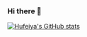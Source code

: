 ### Hi there 👋

<!--
**hufeiya/hufeiya** is a ✨ _special_ ✨ repository because its `README.md` (this file) appears on your GitHub profile.

Here are some ideas to get you started:

- 🔭 I’m currently working on ...
- 🌱 I’m currently learning ...
- 👯 I’m looking to collaborate on ...
- 🤔 I’m looking for help with ...
- 💬 Ask me about ...
- 📫 How to reach me: ...
- 😄 Pronouns: ...
- ⚡ Fun fact: ...
-->

[![Hufeiya's GitHub stats](https://github-readme-stats.vercel.app/api?username=hueiya)](https://github.com/anuraghazra/github-readme-stats)
